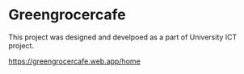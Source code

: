 # Greengrocercafe

This project was designed and develpoed as a part of University ICT project.

https://greengrocercafe.web.app/home
